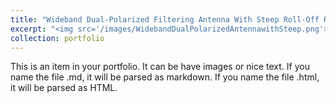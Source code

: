 ```yaml
---
title: "Wideband Dual-Polarized Filtering Antenna With Steep Roll-Off Rate"
excerpt: "<img src='/images/WidebandDualPolarizedAntennawithSteep.png'>"
collection: portfolio
---
```


This is an item in your portfolio. It can be have images or nice text. If you name the file .md, it will be parsed as markdown. If you name the file .html, it will be parsed as HTML. 
